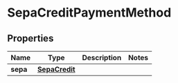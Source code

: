

# SepaCreditPaymentMethod

## Properties

Name | Type | Description | Notes
------------ | ------------- | ------------- | -------------
**sepa** | [**SepaCredit**](SepaCredit.md) |  | 



